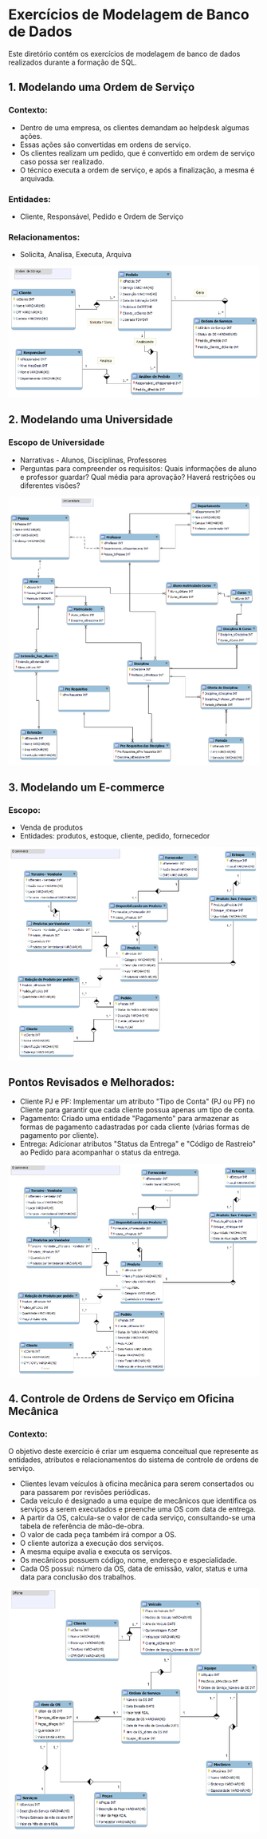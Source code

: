 # Exercícios de Modelagem de Banco de Dados

Este diretório contém os exercícios de modelagem de banco de dados realizados durante a formação de SQL.

## 1. Modelando uma Ordem de Serviço

### Contexto:
- Dentro de uma empresa, os clientes demandam ao helpdesk algumas ações.
- Essas ações são convertidas em ordens de serviço.
- Os clientes realizam um pedido, que é convertido em ordem de serviço caso possa ser realizado.
- O técnico executa a ordem de serviço, e após a finalização, a mesma é arquivada.

### Entidades:
- Cliente, Responsável, Pedido e Ordem de Serviço

### Relacionamentos:
- Solicita, Analisa, Executa, Arquiva

![Modelo Conceitual da Ordem de Serviço](https://github.com/rodolfo-lovera/dio-SQL-Database-Specialist/blob/main/%5B2%5D%20Modelo%20de%20Entidade%20Relacional/Imagem01.png)


## 2. Modelando uma Universidade

### Escopo de Universidade
- Narrativas - Alunos, Disciplinas, Professores
- Perguntas para compreender os requisitos: Quais informações de aluno e professor guardar? Qual média para aprovação? Haverá restrições ou diferentes visões?

![Modelo Conceitual da universidade](https://github.com/rodolfo-lovera/dio-SQL-Database-Specialist/blob/main/%5B2%5D%20Modelo%20de%20Entidade%20Relacional/Imagem02.png)

## 3. Modelando um E-commerce

### Escopo:
- Venda de produtos
- Entidades: produtos, estoque, cliente, pedido, fornecedor


![Modelo Conceitual do E-Commerce](https://github.com/rodolfo-lovera/dio-SQL-Database-Specialist/blob/main/%5B2%5D%20Modelo%20de%20Entidade%20Relacional/Imagem03a.png)

## Pontos Revisados e Melhorados:

- Cliente PJ e PF: Implementar um atributo "Tipo de Conta" (PJ ou PF) no Cliente para garantir que cada cliente possua apenas um tipo de conta.
- Pagamento: Criado uma entidade "Pagamento" para armazenar as formas de pagamento cadastradas por cada cliente (várias formas de pagamento por cliente).
- Entrega: Adicionar atributos "Status da Entrega" e "Código de Rastreio" ao Pedido para acompanhar o status da entrega.

![Modelo Conceitual do E-Commerce Refinado](https://github.com/rodolfo-lovera/dio-SQL-Database-Specialist/blob/main/%5B2%5D%20Modelo%20de%20Entidade%20Relacional/Imagem03b.png)

## 4. Controle de Ordens de Serviço em Oficina Mecânica

### Contexto:

O objetivo deste exercício é criar um esquema conceitual que represente as entidades, atributos e relacionamentos do sistema de controle de ordens de serviço.

- Clientes levam veículos à oficina mecânica para serem consertados ou para passarem por revisões periódicas.
- Cada veículo é designado a uma equipe de mecânicos que identifica os serviços a serem executados e preenche uma OS com data de entrega.
- A partir da OS, calcula-se o valor de cada serviço, consultando-se uma tabela de referência de mão-de-obra.
- O valor de cada peça também irá compor a OS.
- O cliente autoriza a execução dos serviços.
- A mesma equipe avalia e executa os serviços.
- Os mecânicos possuem código, nome, endereço e especialidade.
- Cada OS possui: número da OS, data de emissão, valor, status e uma data para conclusão dos trabalhos.

![Modelo Conceitual da Oficina](https://github.com/rodolfo-lovera/dio-SQL-Database-Specialist/blob/main/%5B2%5D%20Modelo%20de%20Entidade%20Relacional/Imagem04.png)


